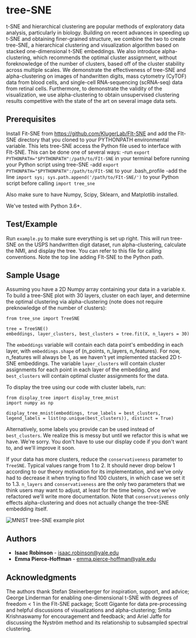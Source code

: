 # tree-SNE

t-SNE and hierarchical clustering are popular methods of exploratory data analysis, particularly in biology. Building on recent advances in speeding up t-SNE and obtaining finer-grained structure, we combine the two to create tree-SNE, a hierarchical clustering and visualization algorithm based on stacked one-dimensional t-SNE embeddings. We also introduce alpha-clustering, which recommends the optimal cluster assignment, without foreknowledge of the number of clusters, based off of the cluster stability across multiple scales. We demonstrate the effectiveness of tree-SNE and alpha-clustering on images of handwritten digits, mass cytometry (CyTOF) data from blood cells, and single-cell RNA-sequencing (scRNA-seq) data from retinal cells. Furthermore, to demonstrate the validity of the visualization, we use alpha-clustering to obtain unsupervised clustering results competitive with the state of the art on several image data sets.

## Prerequisites

Install Fit-SNE from https://github.com/KlugerLab/FIt-SNE and add the FIt-SNE directory that you cloned to your PYTHONPATH environmental variable. This lets tree-SNE access the Python file used to interface with FIt-SNE. This can be done one of several ways:
-run `export PYTHONPATH="$PYTHONPATH":/path/to/FIt-SNE` in your terminal before running your Python script using tree-SNE
-add `export PYTHONPATH="$PYTHONPATH":/path/to/FIt-SNE` to your .bash_profile
-add the line `import sys; sys.path.append('/path/to/FIt-SNE/')` to your Python script before calling `import tree_sne`

Also make sure to have Numpy, Scipy, Sklearn, and Matplotlib installed.

We've tested with Python 3.6+.

## Test/Example

Run `example.py` to make sure everything is set up right. This will run tree-SNE on the USPS handwritten digit dataset, run alpha-clustering, calculate the NMI, and display the tree. You can refer to this file for calling conventions. Note the top line adding FIt-SNE to the Python path.

## Sample Usage

Assuming you have a 2D Numpy array containing your data in a variable `X`. To build a tree-SNE plot with 30 layers, cluster on each layer, and determine the optimal clustering via alpha-clustering (note does not require preknowledge of the number of clusters):

	from tree_sne import TreeSNE

	tree = TreeSNE()
	embeddings, layer_clusters, best_clusters = tree.fit(X, n_layers = 30)

The `embeddings` variable will contain each data point's embedding in each layer, with `embeddings.shape` of (n_points, n_layers, n_features). For now, n_features will always be 1, as we haven't yet implemented stacked 2D t-SNE embeddings. The variable `layer_clusters` will contain cluster assignments for each point in each layer of the embedding, and `best_clusters` will contain optimal cluster assignments for the data.

To display the tree using our code with cluster labels, run:

	from display_tree import display_tree_mnist
	import numpy as np

	display_tree_mnist(embeddings, true_labels = best_clusters, legend_labels = list(np.unique(best_clusters)), distinct = True)

Alternatively, some labels you provide can be used instead of `best_clusters`. We realize this is messy but until we refactor this is what we have. We're sorry. You don't have to use our display code if you don't want to, and we'll improve it soon.

If your data has more clusters, reduce the `conservativeness` parameter to `TreeSNE`. Typical values range from 1 to 2. It should never drop below 1 according to our theory motivation for its implementation, and we've only had to decrease it when trying to find 100 clusters, in which case we set it to 1.3. `n_layers` and `conservativeness` are the only two parameters that we think users may want to adjust, at least for the time being. Once we've refactored we'll write more documentation. Note that `conservativeness` only effects alpha-clustering and does not actually change the tree-SNE embedding itself.

![MNIST tree-SNE example plot](https://i.imgur.com/I5iYOEj.png)

## Authors

* **Isaac Robinson** - isaac.robinson@yale.edu
* **Emma Pierce-Hoffman** - emma.pierce-hoffman@yale.edu


## Acknowledgments

The authors thank Stefan Steinerberger for inspiration, support, and advice; George Linderman for enabling one-dimensional t-SNE with degrees of freedom < 1 in the FIt-SNE package; Scott Gigante for data pre-processing and helpful discussions of visualizations and alpha-clustering; Smita Krishnaswamy for encouragement and feedback; and Ariel Jaffe for discussing the Nyström method and its relationship to subsampled spectral clustering.
